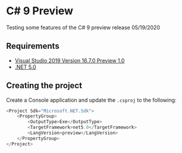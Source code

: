 # C# 9 Preview

Testing some features of the C# 9 preview release 05/19/2020

## Requirements

* [Visual Studio 2019 Version 16.7.0 Preview 1.0](https://visualstudio.microsoft.com/pt-br/vs/preview/)
* [.NET 5.0](https://dotnet.microsoft.com/download/dotnet/5.0)

## Creating the project

Create a Console application and update the `.csproj` to the following:
```C#
<Project Sdk="Microsoft.NET.Sdk">
    <PropertyGroup>
        <OutputType>Exe</OutputType>
        <TargetFramework>net5.0</TargetFramework>
        <LangVersion>preview</LangVersion>
    </PropertyGroup>
</Project>
```
